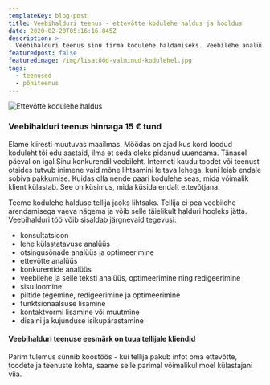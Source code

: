 ```yaml
---
templateKey: blog-post
title: Veebihalduri teenus - ettevõtte kodulehe haldus ja hooldus
date: 2020-02-20T05:16:16.845Z
description: >-
  Veebihalduri teenus sinu firma kodulehe haldamiseks. Veebilehe analüüs, hooldus ja optimeerimine aitab ettevõtte eesmärgid saavutada turu parima hinnaga.
featuredpost: false
featuredimage: /img/lisatööd-valminud-kodulehel.jpg
tags:
  - teenused
  - põhiteenus
---
```


![Ettevõtte kodulehe haldus](/img/kodulehe-haldus.jpg "Ettevõtte kodulehe haldus")

### Veebihalduri teenus hinnaga 15 € tund

Elame kiiresti muutuvas maailmas. Möödas on ajad kus kord loodud koduleht tõi edu aastaid, ilma et seda oleks pidanud uuendama. Tänasel päeval on igal Sinu konkurendil veebileht. Interneti kaudu toodet või teenust otsides tutvub inimene vaid mõne lihtsamini leitava lehega, kuni leiab endale sobiva pakkumise. Kuidas olla nende paari kodulehe seas, mida võimalik klient külastab. See on küsimus, mida küsida endalt ettevõtjana.

Teeme kodulehe halduse tellija jaoks lihtsaks. Tellija ei pea veebilehe arendamisega vaeva nägema ja võib selle täielikult halduri hooleks jätta. Veebihalduri töö võib sisaldab järgnevaid tegevusi:

- konsultatsioon
- lehe külastatavuse analüüs
- otsingusõnade analüüs ja optimeerimine
- ettevõtte analüüs
- konkurentide analüüs
- veebilehe ja selle teksti analüüs, optimeerimine ning redigeerimine
- sisu loomine
- piltide tegemine, redigeerimine ja optimeerimine
- funktsionaalsuse lisamine
- kontaktvormi lisamine või muutmine
- disaini ja kujunduse isikupärastamine

#### Veebihalduri teenuse eesmärk on tuua tellijale kliendid

Parim tulemus sünnib koostöös - kui tellija pakub infot oma ettevõtte, toodete ja teenuste kohta, saame selle parimal võimalikul moel külastajani viia.
